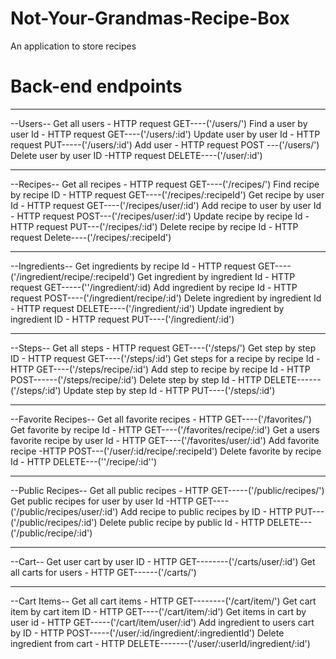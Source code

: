 # Not-Your-Grandmas-Recipe-Box
An application to store recipes 

# Back-end endpoints
************************************
--Users--
  Get all users - HTTP request GET----('/users/')
  Find a user by user Id - HTTP request GET----('/users/:id')
  Update user by user Id - HTTP request PUT-----('/users/:id')
  Add user - HTTP request POST ---('/users/')
  Delete user by user ID -HTTP request DELETE----('/user/:id')
 ************************************
--Recipes--
  Get all recipes - HTTP request GET----('/recipes/')
  Find recipe by recipe ID - HTTP request GET----('/recipes/:recipeId')
  Get recipe by user Id - HTTP request GET----('/recipes/user/:id')
  Add recipe to user by user Id - HTTP request POST---('/recipes/user/:id')
  Update recipe by recipe Id - HTTP request PUT---('/recipes/:id')
  Delete recipe by recipe Id - HTTP request Delete----('/recipes/:recipeId')
 *****************************************
--Ingredients--
  Get ingredients by recipe Id - HTTP request GET----('/ingredient/recipe/:recipeId')
  Get ingredient by ingredient Id - HTTP request GET-----(''/ingredient/:id)
  Add ingredient by recipe Id - HTTP request POST----('/ingredient/recipe/:id')
  Delete ingredient by ingredient Id - HTTP request DELETE----('/ingredient/:id')
  Update ingredient by ingredient ID - HTTP request PUT----('/ingredient/:id')
 *****************************************
--Steps--
  Get all steps - HTTP request GET----('/steps/')
  Get step by step ID - HTTP request GET----('/steps/:id')
  Get steps for a recipe by recipe Id - HTTP GET----('/steps/recipe/:id')
  Add step to recipe by recipe Id - HTTP POST------('/steps/recipe/:id')
  Delete step by step Id - HTTP DELETE------('/steps/:id')
  Update step by step Id - HTTP PUT----('/steps/:id')
 ******************************************
--Favorite Recipes--
  Get all favorite recipes - HTTP GET----('/favorites/')
  Get favorite by recipe Id - HTTP GET----('/favorites/recipe/:id')
  Get a users favorite recipe by user Id - HTTP GET----('/favorites/user/:id')
  Add favorite recipe -HTTP POST---('/user/:id/recipe/:recipeId')
  Delete favorite by recipe Id - HTTP DELETE---(''/recipe/:id'')
 *******************************************
--Public Recipes--
  Get all public recipes - HTTP GET-----('/public/recipes/')
  Get public recipes for user by user Id -HTTP GET----('/public/recipes/user/:id')
  Add recipe to public recipes by ID - HTTP PUT---('/public/recipes/:id')
  Delete public recipe by public Id - HTTP DELETE---('/public/recipe/:id')
 *********************************************
--Cart--
  Get user cart by user ID - HTTP GET--------('/carts/user/:id')
  Get all carts for users - HTTP GET------('/carts/')
 *********************************************
--Cart Items--
  Get all cart items - HTTP GET--------('/cart/item/')
  Get cart item by cart item ID - HTTP GET----('/cart/item/:id')
  Get items in cart by user id - HTTP GET-----('/cart/item/user/:id')
  Add ingredient to users cart by ID - HTTP POST-----('/user/:id/ingredient/:ingredientId')
  Delete ingredient from cart - HTTP DELETE-------('/user/:userId/ingredient/:id')

 

